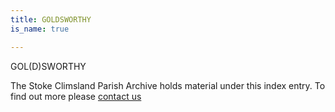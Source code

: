 ```yaml
---
title: GOLDSWORTHY
is_name: true

---
```


GOL(D)SWORTHY


The Stoke Climsland Parish Archive holds material under this index entry. To find out more please [contact us](/contact/)
